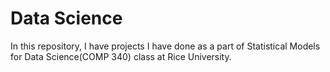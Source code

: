 # Data Science
In this repository, I have projects I have done as a part of Statistical Models for Data Science(COMP 340) class at Rice University.
